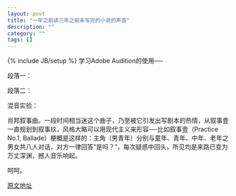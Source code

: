 ```yaml
---
layout: post
title: "一年之前读三年之前未写完的小说的声音"
description: ""
category: ""
tags: []
---
```

{% include JB/setup %}
学习Adobe Audition的使用──

段落一：


段落二：


混音实验：

肖邦叙事曲。一段时间相当迷这个曲子，乃至被它引发出写剧本的热情，从叙事壹一直规划到叙事玖，风格大略可以用现代主义来形容──比如叙事壹（Practice No.1, Ballade）梗概是这样的：主角（男青年）分别与童年、青年、中年、老年之男女共八人对话，对方一律回答“是吗？”，每次疑惑中回头，所见均是来路已变为万丈深渊，撼人音乐响起。

呵呵。

[原文地址](http://liuxun.yi.org/entry.php?id=110)